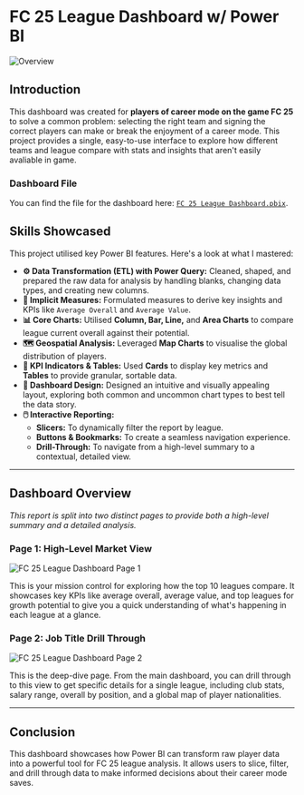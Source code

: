 # FC 25 League Dashboard w/ Power BI

![Overview](https://github.com/user-attachments/assets/87b380a9-80c0-4306-8262-c4c84be0b4ab)

## Introduction

This dashboard was created for **players of career mode on the game FC 25** to solve a common problem: selecting the right team and signing the correct players can make or break the enjoyment of a career mode. This project provides a single, easy-to-use interface to explore how different teams and league compare with stats and insights that aren't easily avaliable in game.

### Dashboard File
You can find the file for the dashboard here: [`FC 25 League Dashboard.pbix`](https://github.com/tom-wilmott/PowerBI-Projects/blob/main/FC%2025%20League%20Dashboard.pbix).  

## Skills Showcased

This project utilised key Power BI features. Here's a look at what I mastered:

-   **⚙️ Data Transformation (ETL) with Power Query:** Cleaned, shaped, and prepared the raw data for analysis by handling blanks, changing data types, and creating new columns.
-   **🧮 Implicit Measures:** Formulated measures to derive key insights and KPIs like `Average Overall` and `Average Value`.
-   **📊 Core Charts:** Utilised **Column, Bar, Line,** and **Area Charts** to compare league current overall against their potential.
-   **🗺️ Geospatial Analysis:** Leveraged **Map Charts** to visualise the global distribution of players.
-   **🔢 KPI Indicators & Tables:** Used **Cards** to display key metrics and **Tables** to provide granular, sortable data.
-   **🎨 Dashboard Design:** Designed an intuitive and visually appealing layout, exploring both common and uncommon chart types to best tell the data story.
-   **🖱️ Interactive Reporting:**
    -   **Slicers:** To dynamically filter the report by league.
    -   **Buttons & Bookmarks:** To create a seamless navigation experience.
    -   **Drill-Through:** To navigate from a high-level summary to a contextual, detailed view.
---

## Dashboard Overview

*This report is split into two distinct pages to provide both a high-level summary and a detailed analysis.*

### Page 1: High-Level Market View

![FC 25 League Dashboard Page 1](https://github.com/user-attachments/assets/ac2b7064-e615-42a6-acc1-229283a0d221)

This is your mission control for exploring how the top 10 leagues compare. It showcases key KPIs like average overall, average value, and top leagues for growth potential to give you a quick understanding of what's happening in each league at a glance.

### Page 2: Job Title Drill Through

 ![FC 25 League Dashboard Page 2](https://github.com/user-attachments/assets/ca5915ae-097d-47b8-837d-9f312655ca87)

This is the deep-dive page. From the main dashboard, you can drill through to this view to get specific details for a single league, including club stats, salary range, overall by position, and a global map of player nationalities.

---

## Conclusion

This dashboard showcases how Power BI can transform raw player data into a powerful tool for FC 25 league analysis. It allows users to slice, filter, and drill through data to make informed decisions about their career mode saves.
